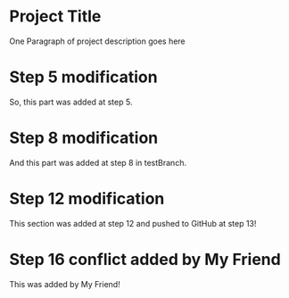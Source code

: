# Project Title

One Paragraph of project description goes here

# Step 5 modification

So, this part was added at step 5.

# Step 8 modification

And this part was added at step 8 in testBranch.

# Step 12 modification

This section was added at step 12 and pushed to GitHub at step 13!

# Step 16 conflict added by My Friend

This was added by My Friend!
